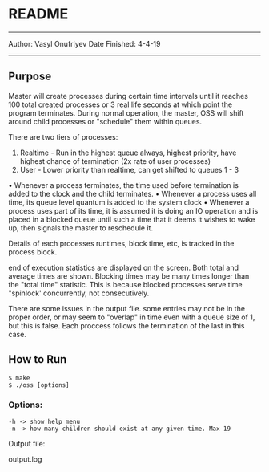 # README

***

Author: Vasyl Onufriyev
Date Finished: 4-4-19

***

## Purpose

Master will create processes during certain time intervals until it reaches 100 total created processes or 3 real life seconds at which point the program terminates.
During normal operation, the master, OSS will shift around child processes or "schedule" them within queues.

There are two tiers of processes:

1. Realtime - Run in the highest queue always, highest priority, have highest chance of termination (2x rate of user processes)
2. User - Lower priority than realtime, can get shifted to queues 1 - 3

• Whenever a process terminates, the time used before termination is added to the clock and the child terminates.
• Whenever a process uses all time, its queue level quantum is added to the system clock 
• Whenever a process uses part of its time, it is assumed it is doing an IO operation and is placed in a blocked queue until such a time that it deems it wishes to wake up, then signals
the master to reschedule it.

Details of each processes runtimes, block time, etc, is tracked in the process block.

end of execution statistics are displayed on the screen. Both total and average times are shown. Blocking times may be many times longer than the "total time" statistic. This is because blocked processes
serve time "spinlock' concurrently, not consecutively.

There are some issues in the output file. some entries may not be in the proper order, or may seem to "overlap" in time even with a queue size of 1, but this is false. 
Each proccess follows the termination of the last in this case.

## How to Run
```
$ make
$ ./oss [options]
```

### Options:

```
-h -> show help menu
-n -> how many children should exist at any given time. Max 19
```

Output file:

output.log

